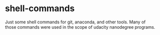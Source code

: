 # shell-commands
Just some shell commands for git, anaconda, and other tools. Many of those commands were used in the scope of udacity nanodegree programs.
